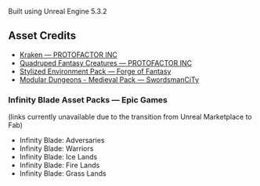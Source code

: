 Built using Unreal Engine 5.3.2

<h2>Asset Credits</h2>
<ul>
  <li><a href="https://fab.com/s/0cf18c15a659">Kraken — PROTOFACTOR INC</a></li>
  <li><a href="https://fab.com/s/63a078bb2dd7">Quadruped Fantasy Creatures — PROTOFACTOR INC</a></li>
  <li><a href="https://fab.com/s/e6871dd1b62c">Stylized Environment Pack — Forge of Fantasy</a></li>
  <li><a href="https://fab.com/s/39d71e8de29d">Modular Dungeons - Medieval Pack — SwordsmanCiTy</a></li>
  
</ul>
<h3>Infinity Blade Asset Packs — Epic Games</h3>
(links currently unavailable due to the transition from Unreal Marketplace to Fab)
<ul>
  <li>Infinity Blade: Adversaries</li>
  <li>Infinity Blade: Warriors</li>
  <li>Infinity Blade: Ice Lands</li>
  <li>Infinity Blade: Fire Lands</li>
  <li>Infinity Blade: Grass Lands</li>
</ul>
